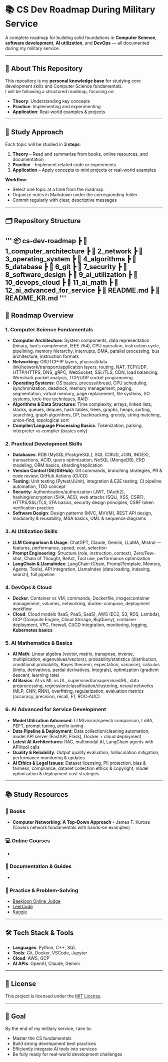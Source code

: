 # 📚 CS Dev Roadmap During Military Service

A complete roadmap for building solid foundations in **Computer Science**, **software development**, **AI utilization**, and **DevOps** — all documented during my military service.  

---

## 📌 About This Repository
This repository is my **personal knowledge base** for studying core development skills and Computer Science fundamentals.  
I will be following a structured roadmap, focusing on:
- **Theory**: Understanding key concepts
- **Practice**: Implementing and experimenting
- **Application**: Real-world examples & projects

---

## 📅 Study Approach
Each topic will be studied in **3 steps**:
1. **Theory** – Read and summarize from books, online resources, and documentation
2. **Practice** – Implement related code or experiments
3. **Application** – Apply concepts to mini projects or real-world examples

**Workflow**:
- Select one topic at a time from the roadmap
- Organize notes in Markdown under the corresponding folder
- Commit regularly with clear, descriptive messages

---

## 🗂 Repository Structure
'''
📦 cs-dev-roadmap
┣ 📂 1_computer_architecture
┣ 📂 2_network
┣ 📂 3_operating_system
┣ 📂 4_algorithms
┣ 📂 5_database
┣ 📂 6_git
┣ 📂 7_security
┣ 📂 8_software_design
┣ 📂 9_ai_utilization
┣ 📂 10_devops_cloud
┣ 📂 11_ai_math
┣ 📂 12_ai_advanced_for_service
┣ 📜 README.md
┣ 📜 README_KR.md
'''
---

## 🧩 Roadmap Overview

### 1. Computer Science Fundamentals
- **Computer Architecture**: System components, data representation (binary, two's complement, IEEE 754), CPU operation, instruction cycle, pipelining, memory hierarchy, interrupts, DMA, parallel processing, bus architecture, instruction formats
- **Networking**: OSI/TCP-IP layers, physical/data link/network/transport/application layers, routing, NAT, TCP/UDP, HTTP/HTTPS, DNS, gRPC, WebSocket, SSL/TLS, CDN, load balancing, Wireshark packet analysis, TCP/UDP socket programming
- **Operating Systems**: OS basics, process/thread, CPU scheduling, synchronization, deadlock, memory management, paging, segmentation, virtual memory, page replacement, file systems, I/O systems, lock-free techniques, RAID
- **Algorithms & Data Structures**: Time complexity, arrays, linked lists, stacks, queues, deques, hash tables, trees, graphs, heaps, sorting, searching, graph algorithms, DP, backtracking, greedy, string matching, union-find, topological sort
- **Compiler/Language Processing Basics**: Tokenization, parsing, interpreter vs compiler (basics only)

### 2. Practical Development Skills
- **Databases**: RDB (MySQL/PostgreSQL), SQL (CRUD, JOIN, INDEX), transactions, ACID, query optimization, NoSQL (MongoDB), ERD modeling, ORM basics, sharding/replication
- **Version Control (Git/GitHub)**: Git commands, branching strategies, PR & code review, GitHub Actions (CI/CD)
- **Testing**: Unit testing (Pytest/JUnit), integration & E2E testing, CI pipeline automation, TDD concept
- **Security**: Authentication/authorization (JWT, OAuth2), hashing/encryption (SHA, AES), web attacks (SQLi, XSS, CSRF), HTTPS/SSL/TLS, 2FA basics, security design principles, CSRF token verification practice
- **Software Design**: Design patterns (MVC, MVVM), REST API design, modularity & reusability, MSA basics, UML & sequence diagrams

### 3. AI Utilization Skills
- **LLM Comparison & Usage**: ChatGPT, Claude, Gemini, LLaMA, Mistral — features, performance, speed, cost, selection
- **Prompt Engineering**: Structure (role, instruction, context), Zero/Few-shot, Chain of Thought, ReAct, Tool use, performance optimization
- **LangChain & LlamaIndex**: LangChain (Chain, PromptTemplate, Memory, Agents, Tools), API integration, LlamaIndex (data loading, indexing, search), full pipeline

### 4. DevOps & Cloud
- **Docker**: Container vs VM, commands, Dockerfile, image/container management, volumes, networking, docker-compose, deployment workflow
- **Cloud**: Cloud models (IaaS, PaaS, SaaS), AWS (EC2, S3, RDS, Lambda), GCP (Compute Engine, Cloud Storage, BigQuery), container deployment, VPC, firewall, CI/CD integration, monitoring, logging, **Kubernetes basics**

### 5. AI Mathematics & Basics
- **AI Math**: Linear algebra (vector, matrix, transpose, inverse, multiplication, eigenvalues/vectors), probability/statistics (distribution, conditional probability, Bayes theorem, expectation, variance), calculus (limits, derivatives, partial derivatives, integrals), optimization (gradient descent, learning rate)
- **AI Basics**: AI vs ML vs DL, supervised/unsupervised/RL, data preprocessing, regression/classification/clustering, neural networks (MLP, CNN, RNN), overfitting, regularization, evaluation metrics (accuracy, precision, recall, F1, ROC-AUC)

### 6. AI Advanced for Service Development
- **Model Utilization Advanced**: LLM/vision/speech comparison, LoRA, PEFT, prompt tuning, prefix tuning
- **Data Pipeline & Deployment**: Data collection/cleaning automation, model API server (FastAPI, Flask), Docker + cloud deployment
- **Latest AI Architectures**: RAG, multimodal AI, LangChain agents with API/tool calls
- **Quality & Reliability**: Output quality evaluation, hallucination mitigation, performance monitoring & updates
- **AI Ethics & Legal Issues**: Dataset licensing, PII protection, bias & fairness, compliance, dataset collection ethics & copyright, model optimization & deployment cost strategies

---

## 📚 Study Resources

### 📖 Books
- **Computer Networking: A Top-Down Approach** - James F. Kurose  
  (Covers network fundamentals with hands-on examples)


### 💻 Online Courses
-

### 📄 Documentation & Guides
-

### 📝 Practice & Problem-Solving
- [Baekjoon Online Judge](https://www.acmicpc.net/)  
- [LeetCode](https://leetcode.com/)  
- [Kaggle](https://www.kaggle.com/)  

---

## 🛠 Tech Stack & Tools
- **Languages**: Python, C++, SQL
- **Tools**: Git, Docker, VSCode, Jupyter
- **Cloud**: AWS, GCP
- **AI APIs**: OpenAI, Claude, Gemini

---

## 📄 License
This project is licensed under the [MIT License](LICENSE).


---

## 🚀 Goal
By the end of my military service, I aim to:
- Master the CS fundamentals
- Build strong development best practices
- Efficiently integrate AI tools into services
- Be fully ready for real-world development challenges
